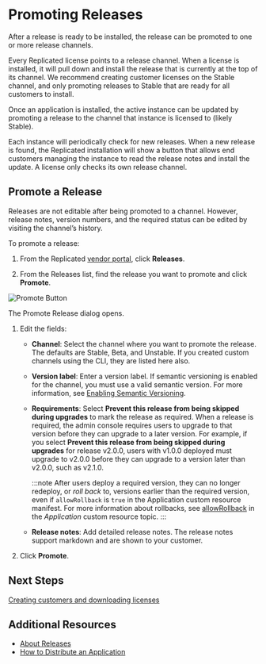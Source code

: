 # Promoting Releases

After a release is ready to be installed, the release can be promoted to one or more release channels.

Every Replicated license points to a release channel.
When a license is installed, it will pull down and install the release that is currently at the top of its channel.
We recommend creating customer licenses on the Stable channel, and only promoting releases to Stable that are ready for all customers to install.

Once an application is installed, the active instance can be updated by promoting a release to the channel that instance is licensed to (likely Stable).

Each instance will periodically check for new releases. When a new release is found, the Replicated installation will show a button that allows end customers managing the instance to read the release notes and install the update.
A license only checks its own release channel.

## Promote a Release

Releases are not editable after being promoted to a channel. However, release notes, version numbers, and the required status can be edited by visiting the channel’s history.

To promote a release:

1. From the Replicated [vendor portal](https://vendor.replicated.com), click **Releases**.

1. From the Releases list, find the release you want to promote and click **Promote**.

  ![Promote Button](/images/promote-button.png)

  The Promote Release dialog opens.

1. Edit the fields:
    * **Channel**: Select the channel where you want to promote the release. The defaults are Stable, Beta, and Unstable. If you created custom channels using the CLI, they are listed here also.
    * **Version label**: Enter a version label. If semantic versioning is enabled for the channel, you must use a valid semantic version. For more information, see [Enabling Semantic Versioning](releases-semantic-versioning).
    * **Requirements**: Select **Prevent this release from being skipped during upgrades** to mark the release as required. When a release is required, the admin console requires users to upgrade to that version before they can upgrade to a later version. For example, if you select **Prevent this release from being skipped during upgrades** for release v2.0.0, users with v1.0.0 deployed must upgrade to v2.0.0 before they can upgrade to a version later than v2.0.0, such as v2.1.0.

      :::note
      After users deploy a required version, they can no longer redeploy, or _roll back_ to, versions earlier than the required version, even if `allowRollback` is `true` in the Application custom resource manifest. For more information about rollbacks, see [allowRollback](../reference/custom-resource-application#allowrollback) in the _Application_ custom resource topic.
      :::

    * **Release notes**: Add detailed release notes. The release notes support markdown and are shown to your customer.

1. Click **Promote**.


## Next Steps

[Creating customers and downloading licenses](releases-creating-customer)

## Additional Resources

* [About Releases](releases-understanding)
* [How to Distribute an Application](distributing-workflow)
